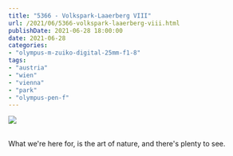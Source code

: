 ```yaml
---
title: "5366 - Volkspark-Laaerberg VIII"
url: /2021/06/5366-volkspark-laaerberg-viii.html
publishDate: 2021-06-28 18:00:00
date: 2021-06-28
categories:
- "olympus-m-zuiko-digital-25mm-f1-8"
tags:
- "austria"
- "wien"
- "vienna"
- "park"  
- "olympus-pen-f"
---
```

<div class="container">
<div class="center"><a target="_blank" href="https://d25zfm9zpd7gm5.cloudfront.net/1200x1200/2019/20190602_154517_lr.jpg"><img class="webfeedsFeaturedVisual" src="https://d25zfm9zpd7gm5.cloudfront.net/0600x0600/2019/20190602_154517_lr.jpg" /></a></div>
</div>
<br />

What we're here for, is the art of nature, and there's
plenty to see.

